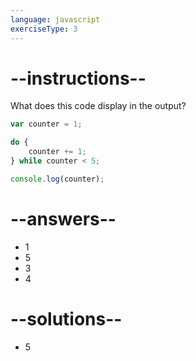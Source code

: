 ```yaml
---
language: javascript
exerciseType: 3
---
```


# --instructions--

What does this code display in the output?
```javascript
var counter = 1;

do {
	counter += 1;
} while counter < 5;

console.log(counter);
```

# --answers--

- 1
- 5
- 3
- 4

# --solutions--

- 5
